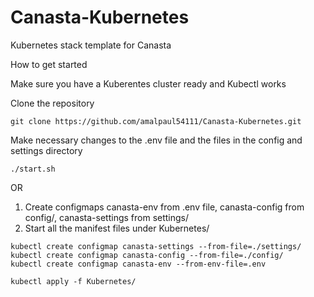 # Canasta-Kubernetes
Kubernetes stack template for Canasta

How to get started

Make sure you have a Kuberentes cluster ready and Kubectl works

Clone the repository

```
git clone https://github.com/amalpaul54111/Canasta-Kubernetes.git
```

Make necessary changes to the .env file and the files in the config and settings directory

```
./start.sh
```

OR

1. Create configmaps canasta-env from .env file, canasta-config from config/, canasta-settings from settings/
2. Start all the manifest files under Kubernetes/

```
kubectl create configmap canasta-settings --from-file=./settings/
kubectl create configmap canasta-config --from-file=./config/
kubectl create configmap canasta-env --from-env-file=.env

kubectl apply -f Kubernetes/
```
